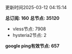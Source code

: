 更新时间2025-03-12 04:15:14

**总订阅: 160**
**总节点: 35120**
- vless节点: 7908
- hysteria2节点: 2

**google ping有效节点: 657**

